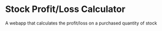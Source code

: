 # Stock Profit/Loss Calculator
A webapp that calculates the profit/loss on a purchased quantity of stock
